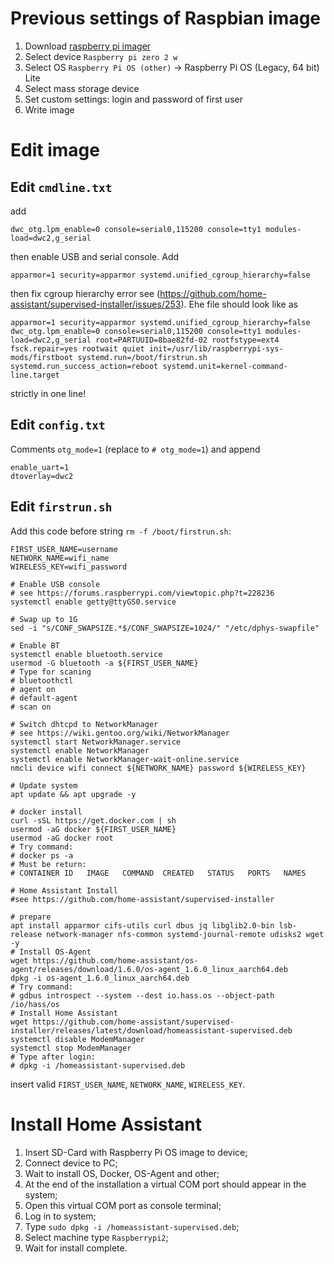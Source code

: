 # Previous settings of Raspbian image

1. Download [raspberry pi imager](https://downloads.raspberrypi.org/imager/imager_latest.exe)
2. Select device `Raspberry pi zero 2 w`
3. Select OS `Raspberry Pi OS (other)` -> Raspberry Pi OS (Legacy, 64 bit) Lite
4. Select mass storage device
5. Set custom settings: login and password of first user
6. Write image

# Edit image

## Edit `cmdline.txt`

add

~~~
dwc_otg.lpm_enable=0 console=serial0,115200 console=tty1 modules-load=dwc2,g_serial
~~~

then enable USB and serial console. Add

~~~
apparmor=1 security=apparmor systemd.unified_cgroup_hierarchy=false
~~~

then fix cgroup hierarchy error see (https://github.com/home-assistant/supervised-installer/issues/253). Еhe file should look like as

~~~
apparmor=1 security=apparmor systemd.unified_cgroup_hierarchy=false dwc_otg.lpm_enable=0 console=serial0,115200 console=tty1 modules-load=dwc2,g_serial root=PARTUUID=8bae82fd-02 rootfstype=ext4 fsck.repair=yes rootwait quiet init=/usr/lib/raspberrypi-sys-mods/firstboot systemd.run=/boot/firstrun.sh systemd.run_success_action=reboot systemd.unit=kernel-command-line.target
~~~

strictly in one line!

## Edit `config.txt`

Comments `otg_mode=1` (replace to `# otg_mode=1`) and append

~~~
enable_uart=1
dtoverlay=dwc2
~~~

## Edit `firstrun.sh`

Add this code before string `rm -f /boot/firstrun.sh`:

~~~
FIRST_USER_NAME=username
NETWORK_NAME=wifi_name
WIRELESS_KEY=wifi_password

# Enable USB console
# see https://forums.raspberrypi.com/viewtopic.php?t=228236
systemctl enable getty@ttyGS0.service

# Swap up to 1G
sed -i "s/CONF_SWAPSIZE.*$/CONF_SWAPSIZE=1024/" "/etc/dphys-swapfile"

# Enable BT
systemctl enable bluetooth.service
usermod -G bluetooth -a ${FIRST_USER_NAME}
# Type for scaning
# bluetoothctl
# agent on
# default-agent
# scan on

# Switch dhtcpd to NetworkManager
# see https://wiki.gentoo.org/wiki/NetworkManager
systemctl start NetworkManager.service
systemctl enable NetworkManager
systemctl enable NetworkManager-wait-online.service
nmcli device wifi connect ${NETWORK_NAME} password ${WIRELESS_KEY}

# Update system
apt update && apt upgrade -y

# docker install
curl -sSL https://get.docker.com | sh
usermod -aG docker ${FIRST_USER_NAME}
usermod -aG docker root
# Try command:
# docker ps -a
# Must be return:
# CONTAINER ID   IMAGE   COMMAND  CREATED   STATUS   PORTS   NAMES

# Home Assistant Install
#see https://github.com/home-assistant/supervised-installer

# prepare
apt install apparmor cifs-utils curl dbus jq libglib2.0-bin lsb-release network-manager nfs-common systemd-journal-remote udisks2 wget -y
# Install OS-Agent
wget https://github.com/home-assistant/os-agent/releases/download/1.6.0/os-agent_1.6.0_linux_aarch64.deb
dpkg -i os-agent_1.6.0_linux_aarch64.deb
# Try command:
# gdbus introspect --system --dest io.hass.os --object-path /io/hass/os
# Install Home Assistant
wget https://github.com/home-assistant/supervised-installer/releases/latest/download/homeassistant-supervised.deb
systemctl disable ModemManager
systemctl stop ModemManager
# Type after login:
# dpkg -i /homeassistant-supervised.deb
~~~

insert valid `FIRST_USER_NAME`, `NETWORK_NAME`, `WIRELESS_KEY`.

# Install Home Assistant

1. Insert SD-Card with Raspberry Pi OS image to device;
2. Connect device to PC;
3. Wait to install OS, Docker, OS-Agent and other;
4. At the end of the installation a virtual COM port should appear in the system;
5. Open this virtual COM port as console terminal;
6. Log in to system;
7. Type `sudo dpkg -i /homeassistant-supervised.deb`;
8. Select machine type `Raspberrypi2`;
9. Wait for install complete.

